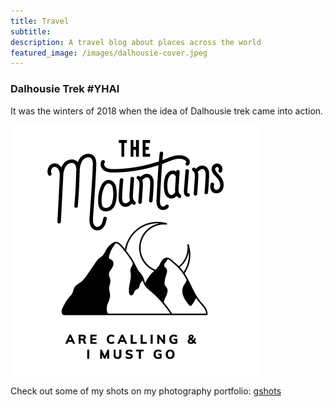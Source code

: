 ```yaml
---
title: Travel
subtitle: 
description: A travel blog about places across the world
featured_image: /images/dalhousie-cover.jpeg
---
```


### Dalhousie Trek #YHAI

It was the winters of 2018 when the idea of Dalhousie trek came into action.

![](/images/mountains.png)

Check out some of my shots on my photography portfolio: [gshots](https://gandalf1819.github.io/photography)